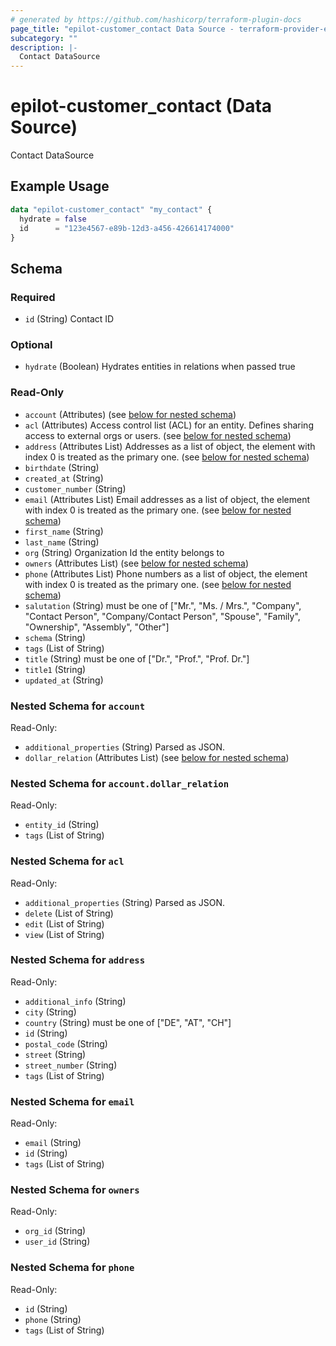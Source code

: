 ```yaml
---
# generated by https://github.com/hashicorp/terraform-plugin-docs
page_title: "epilot-customer_contact Data Source - terraform-provider-epilot-customer"
subcategory: ""
description: |-
  Contact DataSource
---
```


# epilot-customer_contact (Data Source)

Contact DataSource

## Example Usage

```terraform
data "epilot-customer_contact" "my_contact" {
  hydrate = false
  id      = "123e4567-e89b-12d3-a456-426614174000"
}
```

<!-- schema generated by tfplugindocs -->
## Schema

### Required

- `id` (String) Contact ID

### Optional

- `hydrate` (Boolean) Hydrates entities in relations when passed true

### Read-Only

- `account` (Attributes) (see [below for nested schema](#nestedatt--account))
- `acl` (Attributes) Access control list (ACL) for an entity. Defines sharing access to external orgs or users. (see [below for nested schema](#nestedatt--acl))
- `address` (Attributes List) Addresses as a list of object, the element with index 0 is treated as the primary one. (see [below for nested schema](#nestedatt--address))
- `birthdate` (String)
- `created_at` (String)
- `customer_number` (String)
- `email` (Attributes List) Email addresses as a list of object, the element with index 0 is treated as the primary one. (see [below for nested schema](#nestedatt--email))
- `first_name` (String)
- `last_name` (String)
- `org` (String) Organization Id the entity belongs to
- `owners` (Attributes List) (see [below for nested schema](#nestedatt--owners))
- `phone` (Attributes List) Phone numbers as a list of object, the element with index 0 is treated as the primary one. (see [below for nested schema](#nestedatt--phone))
- `salutation` (String) must be one of ["Mr.", "Ms. / Mrs.", "Company", "Contact Person", "Company/Contact Person", "Spouse", "Family", "Ownership", "Assembly", "Other"]
- `schema` (String)
- `tags` (List of String)
- `title` (String) must be one of ["Dr.", "Prof.", "Prof. Dr."]
- `title1` (String)
- `updated_at` (String)

<a id="nestedatt--account"></a>
### Nested Schema for `account`

Read-Only:

- `additional_properties` (String) Parsed as JSON.
- `dollar_relation` (Attributes List) (see [below for nested schema](#nestedatt--account--dollar_relation))

<a id="nestedatt--account--dollar_relation"></a>
### Nested Schema for `account.dollar_relation`

Read-Only:

- `entity_id` (String)
- `tags` (List of String)



<a id="nestedatt--acl"></a>
### Nested Schema for `acl`

Read-Only:

- `additional_properties` (String) Parsed as JSON.
- `delete` (List of String)
- `edit` (List of String)
- `view` (List of String)


<a id="nestedatt--address"></a>
### Nested Schema for `address`

Read-Only:

- `additional_info` (String)
- `city` (String)
- `country` (String) must be one of ["DE", "AT", "CH"]
- `id` (String)
- `postal_code` (String)
- `street` (String)
- `street_number` (String)
- `tags` (List of String)


<a id="nestedatt--email"></a>
### Nested Schema for `email`

Read-Only:

- `email` (String)
- `id` (String)
- `tags` (List of String)


<a id="nestedatt--owners"></a>
### Nested Schema for `owners`

Read-Only:

- `org_id` (String)
- `user_id` (String)


<a id="nestedatt--phone"></a>
### Nested Schema for `phone`

Read-Only:

- `id` (String)
- `phone` (String)
- `tags` (List of String)


